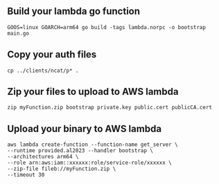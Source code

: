 ## Build your lambda go function
```
GOOS=linux GOARCH=arm64 go build -tags lambda.norpc -o bootstrap main.go
```

## Copy your auth files
```
cp ../clients/ncat/p* .
```

## Zip your files to upload to AWS lambda
```
zip myFunction.zip bootstrap private.key public.cert publicCA.cert
```

## Upload your binary to AWS lambda
```
aws lambda create-function --function-name get_server \
--runtime provided.al2023 --handler bootstrap \
--architectures arm64 \
--role arn:aws:iam::xxxxxx:role/service-role/xxxxxx \
--zip-file fileb://myFunction.zip \
--timeout 30
```